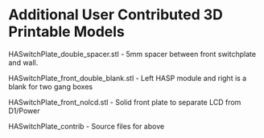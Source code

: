 # Additional User Contributed 3D Printable Models

HASwitchPlate_double_spacer.stl - 5mm spacer between front switchplate and wall. 

HASwitchPlate_front_double_blank.stl - Left HASP module and right is a blank for two gang boxes

HASwitchPlate_front_nolcd.stl - Solid front plate to separate LCD from D1/Power

HASwitchPlate_contrib - Source files for above